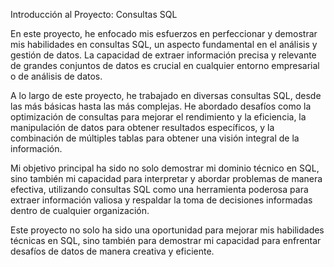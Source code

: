 Introducción al Proyecto: Consultas SQL

En este proyecto, he enfocado mis esfuerzos en perfeccionar y demostrar mis habilidades en consultas SQL, un aspecto fundamental en el análisis y gestión de datos. La capacidad de extraer información precisa y relevante de grandes conjuntos de datos es crucial en cualquier entorno empresarial o de análisis de datos. 

A lo largo de este proyecto, he trabajado en diversas consultas SQL, desde las más básicas hasta las más complejas. He abordado desafíos como la optimización de consultas para mejorar el rendimiento y la eficiencia, la manipulación de datos para obtener resultados específicos, y la combinación de múltiples tablas para obtener una visión integral de la información.

Mi objetivo principal ha sido no solo demostrar mi dominio técnico en SQL, sino también mi capacidad para interpretar y abordar problemas de manera efectiva, utilizando consultas SQL como una herramienta poderosa para extraer información valiosa y respaldar la toma de decisiones informadas dentro de cualquier organización.

Este proyecto no solo ha sido una oportunidad para mejorar mis habilidades técnicas en SQL, sino también para demostrar mi capacidad para enfrentar desafíos de datos de manera creativa y eficiente.
